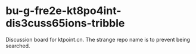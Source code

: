 # bu-g-fre2e-kt8po4int-dis3cuss65ions-tribble
Discussion board for ktpoint.cn. The strange repo name is to prevent being searched.
